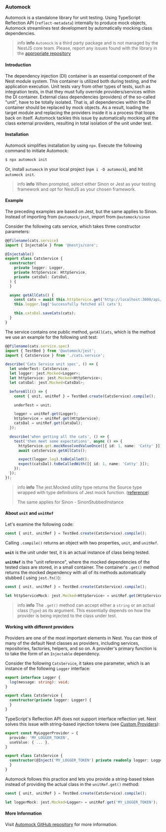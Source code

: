 ### Automock

Automock is a standalone library for unit testing. Using TypeScript Reflection API (`reflect-metadata`) internally to
produce mock objects, Automock streamlines test development by automatically mocking class dependencies.
> info **info** `Automock` is a third party package and is not managed by the NestJS core team.
> Please, report any issues found with the library in the [appropriate repository](https://github.com/omermorad/automock)

#### Introduction

The dependency injection (DI) container is an essential component of the Nest module system. This container is utilized
both during testing, and the application execution. Unit tests vary from other types of tests, such as integration
tests, in that they must fully override providers/services within the DI container. External class dependencies
(providers) of the so-called "unit", have to be totally isolated. That is, all dependencies within the DI container
should be replaced by mock objects. As a result, loading the target module and replacing the providers inside it is a
process that loops back on itself. Automock tackles this issue by automatically mocking all the class external
providers, resulting in total isolation of the unit under test.

#### Installation

Automock simplifies installation by using `npx`. Execute the following command to initiate Automock:

```bash
$ npx automock init
```

Or, install `automock` in your local project (`npm i -D automock`), and hit `automock init`.
> info **info** When prompted, select either Sinon or Jest as your testing framework
> and opt for NestJS as your chosen framework.

#### Example
The preceding examples are based on Jest, but the same applies to Sinon.
Instead of importing from `@automock/jest`, import from `@automock/sinon`

Consider the following cats service, which takes three constructor parameters:

```ts
@@filename(cats.service)
import { Injectable } from '@nestjs/core';

@Injectable()
export class CatsService {
  constructor(
    private logger: Logger,
    private httpService: HttpService,
    private catsDal: CatsDal,
  ) {
  }

  async getAllCats() {
    const cats = await this.httpService.get('http://localhost:3000/api/cats');
    this.logger.log('Successfully fetched all cats');

    this.catsDal.saveCats(cats);
  }
}
```

The service contains one public method, `getAllCats`, which is the method we use an example for the following unit test:

```ts
@@filename(cats.service.spec)
import { TestBed } from '@automock/jest';
import { CatsService } from './cats.service';

describe('Cats Service unit spec', () => {
  let underTest: CatsService;
  let logger: jest.Mocked<Logger>;
  let httpService: jest.Mocked<HttpService>;
  let catsDal: jest.Mocked<CatsDal>;

  beforeAll(() => {
    const { unit, unitRef } = TestBed.create(CatsService).compile();

    underTest = unit;

    logger = unitRef.get(Logger);
    httpService = unitRef.get(HttpService);
    catsDal = unitRef.get(CatsDal);
  });

  describe('when getting all the cats', () => {
    test('then meet some expectations', async () => {
      httpService.get.mockResolvedValueOnce([{ id: 1, name: 'Catty' }]);
      await catsService.getAllCats();

      expect(logger.log).toBeCalled();
      expect(catsDal).toBeCalledWith([{ id: 1, name: 'Catty' }]);
    });
  });
});
```

> info **info** The jest.Mocked<Source> utility type returns the Source type
> wrapped with type definitions of Jest mock function. ([reference](https://jestjs.io/docs/mock-function-api/#jestmockedsource))
>
> The same applies for Sinon - SinonStubbedInstance<Source>

#### About `unit` and `unitRef`

Let's examine the following code:

```typescript
const { unit, unitRef } = TestBed.create(CatsService).compile();
```

Calling `.compile()` returns an object with two properties, `unit`, and `unitRef`.

**`unit`** is the unit under test, it is an actual instance of class being tested.

**`unitRef`** is the "unit reference", where the mocked dependencies of the tested class are stored, in a small
container. The container's `.get()` method returns the mocked dependency with all of its methods automatically stubbed (
using `jest.fn()`):

```typescript
const { unit, unitRef } = TestBed.create(CatsService).compile();

let httpServiceMock: jest.Mocked<HttpService> = unitRef.get(HttpService);
```

> info **info** The `.get()` method can accept either a `string` or an actual class (`Type`) as its argument.
> This essentially depends on how the provider is being injected to the class under test.

#### Working with different providers

Providers are one of the most important elements in Nest. You can think of many of the default Nest classes as
providers, including services, repositories, factories, helpers, and so on. A provider's primary function is to take the
form of an
`Injectable` dependency.

Consider the following `CatsService`, it takes one parameter, which is an instance of the following `Logger` interface:

```typescript
export interface Logger {
  log(message: string): void;
}

export class CatsService {
  constructor(private logger: Logger) {
  }
}
```

TypeScript's Reflection API does not support interface reflection yet. Nest solves this issue with string-based
injection tokens (see [Custom Providers](https://docs.nestjs.com/fundamentals/custom-providers)):

```typescript
export const MyLoggerProvider = {
  provide: 'MY_LOGGER_TOKEN',
  useValue: { ... },
}

export class CatsService {
  constructor(@Inject('MY_LOGGER_TOKEN') private readonly logger: Logger) {
  }
}
```

Automock follows this practice and lets you provide a string-based token instead of providing the actual class in
the `unitRef.get()` method:

```typescript
const { unit, unitRef } = TestBed.create(CatsService).compile();

let loggerMock: jest.Mocked<Logger> = unitRef.get('MY_LOGGER_TOKEN');
```

#### More Information

Visit [Automock GitHub repository](https://github.com/omermorad/automock) for more information.
